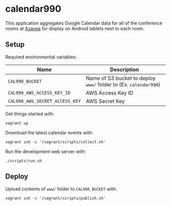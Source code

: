 # calendar990

This application aggregates Google Calendar data for all of the conference
rooms at [Azavea](http://www.azavea.com) for display on Android tablets next to each room.

## Setup

Required environmental variables:

| Name | Description |
| --- | --- |
| `CAL990_BUCKET` | Name of S3 bucket to deploy `www/` folder to (Ex. `calendar990`) |
| `CAL990_AWS_ACCESS_KEY_ID` | AWS Access Key ID |
| `CAL990_AWS_SECRET_ACCESS_KEY` | AWS Secret Key |

Get things started with:

```
vagrant up
```

Download the latest calendar events with:

```
vagrant ssh -c '/vagrant/scripts/collect.sh'
```

Run the development web server with:

```
./scripts/run.sh
```

## Deploy

Upload contents of `www/` folder to `CAL990_BUCKET` with:

```
vagrant ssh -c '/vagrant/scripts/publish.sh'
```
